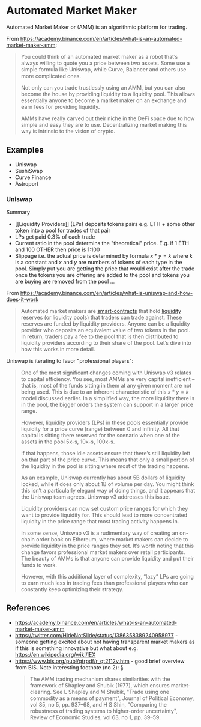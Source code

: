 # Automated Market Maker
Automated Market Maker or (AMM) is an algorithmic platform for trading.

From https://academy.binance.com/en/articles/what-is-an-automated-market-maker-amm:

> You could think of an automated market maker as a robot that’s always willing to quote you a price between two assets. Some use a simple formula like Uniswap, while Curve, Balancer and others use more complicated ones.
>
> Not only can you trade trustlessly using an AMM, but you can also become the house by providing liquidity to a liquidity pool. This allows essentially anyone to become a market maker on an exchange and earn fees for providing liquidity.
> 
> AMMs have really carved out their niche in the DeFi space due to how simple and easy they are to use. Decentralizing market making this way is intrinsic to the vision of crypto.

## Examples

* Uniswap
* SushiSwap
* Curve Finance
* Astroport

### Uniswap

Summary

* [[Liquidity Providers]] (LPs) deposits tokens pairs e.g. ETH + some other token into a pool for trades of that pair
* LPs get paid 0.3% of each trade
* Current ratio in the pool determins the "theoretical" price. E.g. if 1 ETH and 100 OTHER then price is 1:100
* Slippage i.e. the actual price is determined by formula $x * y = k$ where $k$ is a constant and $x$ and $y$ are numbers of tokens of each type in the pool. Simply put you are getting the price that would exist after the trade once the tokens you are offering are added to the pool and tokens you are buying are removed from the pool ...

From https://academy.binance.com/en/articles/what-is-uniswap-and-how-does-it-work

> Automated market makers are [smart-contracts](smart-contracts.md) that hold [liquidity](liquidity.md) reserves (or liquidity pools) that traders can trade against. These reserves are funded by liquidity providers. Anyone can be a liquidity provider who deposits an equivalent value of two tokens in the pool. In return, traders pay a fee to the pool that is then distributed to liquidity providers according to their share of the pool. Let’s dive into how this works in more detail.

Uniswap is iterating to favor "professional players":

> One of the most significant changes coming with Uniswap v3 relates to capital efficiency. You see, most AMMs are very capital inefficient – that is, most of the funds sitting in them at any given moment are not being used. This is due to an inherent characteristic of this $x*y=k$ model discussed earlier. In a simplified way, the more liquidity there is in the pool, the bigger orders the system can support in a larger price range.
> 
> However, liquidity providers (LPs) in these pools essentially provide liquidity for a price curve (range) between 0 and infinity. All that capital is sitting there reserved for the scenario when one of the assets in the pool 5x-s, 10x-s, 100x-s.
> 
> If that happens, those idle assets ensure that there’s still liquidity left on that part of the price curve. This means that only a small portion of the liquidity in the pool is sitting where most of the trading happens.
> 
> As an example, Uniswap currently has about 5B dollars of liquidity locked, while it does only about 1B of volume per day. You might think this isn’t a particularly elegant way of doing things, and it appears that the Uniswap team agrees. Uniswap v3 addresses this issue.
> 
> Liquidity providers can now set custom price ranges for which they want to provide liquidity for. This should lead to more concentrated liquidity in the price range that most trading activity happens in.
> 
> In some sense, Uniswap v3 is a rudimentary way of creating an on-chain order book on Ethereum, where market makers can decide to provide liquidity in the price ranges they set. It’s worth noting that this change favors professional market makers over retail participants. The beauty of AMMs is that anyone can provide liquidity and put their funds to work.
> 
> However, with this additional layer of complexity, “lazy” LPs are going to earn much less in trading fees than professional players who can constantly keep optimizing their strategy.

## References

* https://academy.binance.com/en/articles/what-is-an-automated-market-maker-amm
* https://twitter.com/HideNotSlide/status/1386358389240958977 - someone getting excited about not having transparent market makers as if this is something innovative but what about e.g. https://en.wikipedia.org/wiki/IEX
* https://www.bis.org/publ/qtrpdf/r_qt2112v.htm - good brief overview from BIS. Note interesting footnote (no 2):
  §
  > The AMM trading mechanism shares similarities with the framework of Shapley and Shubik (1977), which ensures market-clearing. See L Shapley and M Shubik, "Trade using one commodity as a means of payment", Journal of Political Economy, vol 85, no 5, pp. 937–68, and H S Shin, "Comparing the robustness of trading systems to higher-order uncertainty", Review of Economic Studies, vol 63, no 1, pp. 39–59.
